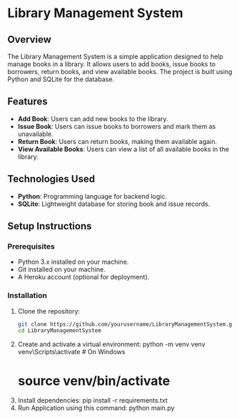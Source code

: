 # Library Management System

## Overview
The Library Management System is a simple application designed to help manage books in a library. It allows users to add books, issue books to borrowers, return books, and view available books. The project is built using Python and SQLite for the database.

## Features
- **Add Book**: Users can add new books to the library.
- **Issue Book**: Users can issue books to borrowers and mark them as unavailable.
- **Return Book**: Users can return books, making them available again.
- **View Available Books**: Users can view a list of all available books in the library.

## Technologies Used
- **Python**: Programming language for backend logic.
- **SQLite**: Lightweight database for storing book and issue records.


## Setup Instructions

### Prerequisites
- Python 3.x installed on your machine.
- Git installed on your machine.
- A Heroku account (optional for deployment).

### Installation
1. Clone the repository:
   ```bash
   git clone https://github.com/yourusername/LibraryManagementSystem.git
   cd LibraryManagementSystem
2. Create and activate a virtual environment:
   python -m venv venv
   venv\Scripts\activate  # On Windows
   # source venv/bin/activate  
3. Install dependencies:
   pip install -r requirements.txt
4. Run Application using this command:
    python main.py 
